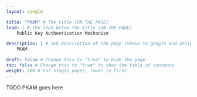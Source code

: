 ```yaml
---
layout: single

title: "PKAM" # The title (ON THE PAGE)
lead: | # The lead below the title (ON THE PAGE)
    Public Key Authentication Mechanism

description: | # SEO Description of the page (Shows in google and atsign.dev search)
    PKAM

draft: false # Change this to "true" to hide the page
toc: false # Change this to "true" to show the table of contents
weight: 208 # For single pages, lower is first.
---
```


TODO PKAM goes here
